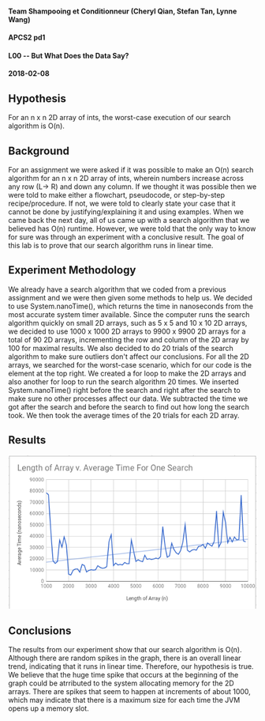 #### Team Shampooing et Conditionneur (Cheryl Qian, Stefan Tan, Lynne Wang)
#### APCS2 pd1
#### L00 -- But What Does the Data Say?
#### 2018-02-08

## Hypothesis
For an n x n 2D array of ints, the worst-case execution of our search algorithm is O(n).

## Background
For an assignment we were asked if it was possible to make an O(n) search algorithm for an n x n 2D array of ints, wherein numbers increase across any row (L-> R) and down any column. If we thought it was possible then we were told to make either a flowchart, pseudocode, or step-by-step recipe/procedure. If not, we were told to clearly state your case that it cannot be done by justifying/explaining it and using examples. When we came back the next day, all of us came up with a search algorithm that we believed has O(n) runtime. However, we were told that the only way to know for sure was through an experiment with a conclusive result. The goal of this lab is to prove that our search algorithm runs in linear time.   

## Experiment Methodology
We already have a search algorithm that we coded from a previous assignment and we were then given some methods to help us. We decided to use System.nanoTime(), which returns the time in nanoseconds from the most accurate system timer available. Since the computer runs the search algorithm quickly on small 2D arrays, such as 5 x 5 and 10 x 10 2D arrays, we decided to use 1000 x 1000 2D arrays to 9900 x 9900 2D arrays for a total of 90 2D arrays, incrementing the row and column of the 2D array by 100 for maximal results. We also decided to do 20 trials of the search algorithm to make sure outliers don't affect our conclusions. For all the 2D arrays, we searched for the worst-case scenario, which for our code is the element at the top right. We created a for loop to make the 2D arrays and also another for loop to run the search algorithm 20 times. We inserted System.nanoTime() right before the search and right after the search to make sure no other processes affect our data. We subtracted the time we got after the search and before the search to find out how long the search took. We then took the average times of the 20 trials for each 2D array.  

## Results
![](Graph/Graph.png)


## Conclusions
The results from our experiment show that our search algorithm is O(n). Although there are random spikes in the graph, there is an overall linear trend, indicating that it runs in linear time. Therefore, our hypothesis is true. We believe that the huge time spike that occurs at the beginning of the graph could be atrributed to the system allocating memory for the 2D arrays. There are spikes that seem to happen at increments of about 1000, which may indicate that there is a maximum size for each time the JVM opens up a memory slot.
